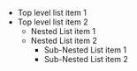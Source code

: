 - Top level list item 1
- Top level list item 2
  - Nested List item 1
  - Nested List item 2
    - Sub-Nested List item 1
    - Sub-Nested List item 2
